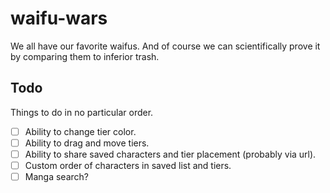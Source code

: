 # waifu-wars

We all have our favorite waifus. And of course we can scientifically prove it by
comparing them to inferior trash.

## Todo

Things to do in no particular order.

- [ ] Ability to change tier color.
- [ ] Ability to drag and move tiers.
- [ ] Ability to share saved characters and tier placement (probably via url).
- [ ] Custom order of characters in saved list and tiers.
- [ ] Manga search?
